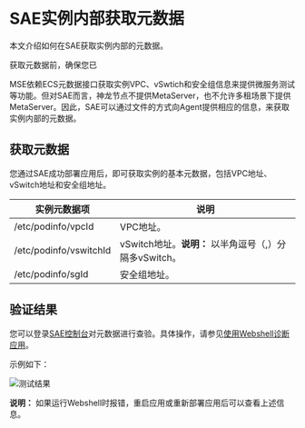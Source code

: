 # SAE实例内部获取元数据

本文介绍如何在SAE获取实例内部的元数据。

获取元数据前，确保您已

MSE依赖ECS元数据接口获取实例VPC、vSwtich和安全组信息来提供微服务测试等功能。但对SAE而言，神龙节点不提供MetaServer，也不允许多租场景下提供MetaServer。因此，SAE可以通过文件的方式向Agent提供相应的信息，来获取实例内部的元数据。

## 获取元数据

您通过SAE成功部署应用后，即可获取实例的基本元数据，包括VPC地址、vSwitch地址和安全组地址。

|实例元数据项|说明|
|------|--|
|/etc/podinfo/vpcId|VPC地址。|
|/etc/podinfo/vswitchId|vSwitch地址。**说明：** 以半角逗号（,）分隔多vSwitch。 |
|/etc/podinfo/sgId|安全组地址。|

## 验证结果

您可以登录[SAE控制台](https://sae.console.aliyun.com)对元数据进行查验。具体操作，请参见[使用Webshell诊断应用](/cn.zh-CN/应用管理/使用Webshell诊断应用.md)。

示例如下：

![测试结果](https://static-aliyun-doc.oss-accelerate.aliyuncs.com/assets/img/zh-CN/2331483261/p283786.png)

**说明：** 如果运行Webshell时报错，重启应用或重新部署应用后可以查看上述信息。

